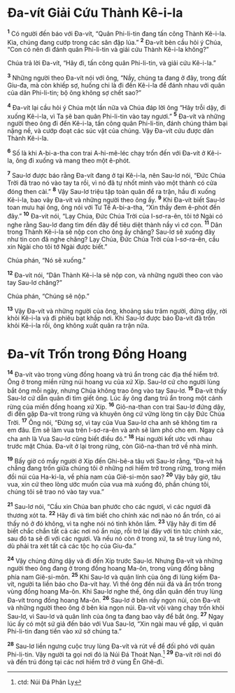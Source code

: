 # Ða-vít Giải Cứu Thành Kê-i-la
<sup><b>1</b></sup> Có người đến báo với Ða-vít, “Quân Phi-li-tin đang tấn công Thành Kê-i-la. Kìa, chúng đang cướp trong các sân đập lúa.” <sup><b>2</b></sup> Ða-vít bèn cầu hỏi ý Chúa, “Con có nên đi đánh quân Phi-li-tin và giải cứu Thành Kê-i-la không?”

Chúa trả lời Ða-vít, “Hãy đi, tấn công quân Phi-li-tin, và giải cứu Kê-i-la.”

<sup><b>3</b></sup> Những người theo Ða-vít nói với ông, “Nầy, chúng ta đang ở đây, trong đất Giu-đa, mà còn khiếp sợ, huống chi là đi đến Kê-i-la để đánh nhau với quân của dân Phi-li-tin; bộ ông không sợ chết sao?”

<sup><b>4</b></sup> Ða-vít lại cầu hỏi ý Chúa một lần nữa và Chúa đáp lời ông “Hãy trỗi dậy, đi xuống Kê-i-la, vì Ta sẽ ban quân Phi-li-tin vào tay ngươi.” <sup><b>5</b></sup> Ða-vít và những người theo ông đi đến Kê-i-la, tấn công quân Phi-li-tin, đánh chúng thảm bại nặng nề, và cướp đoạt các súc vật của chúng. Vậy Ða-vít cứu được dân Thành Kê-i-la.

<sup><b>6</b></sup> Số là khi A-bi-a-tha con trai A-hi-mê-léc chạy trốn đến với Ða-vít ở Kê-i-la, ông đi xuống và mang theo một ê-phót.

<sup><b>7</b></sup> Sau-lơ được báo rằng Ða-vít đang ở tại Kê-i-la, nên Sau-lơ nói, “Ðức Chúa Trời đã trao nó vào tay ta rồi, vì nó đã tự nhốt mình vào một thành có cửa đóng then cài.” <sup><b>8</b></sup> Vậy Sau-lơ triệu tập toàn quân để ra trận, hầu đi xuống Kê-i-la, bao vây Ða-vít và những người theo ông ấy. <sup><b>9</b></sup> Khi Ða-vít biết Sau-lơ toan mưu hại ông, ông nói với Tư Tế A-bi-a-tha, “Xin thầy đem ê-phót đến đây.” <sup><b>10</b></sup> Ða-vít nói, “Lạy Chúa, Ðức Chúa Trời của I-sơ-ra-ên, tôi tớ Ngài có nghe rằng Sau-lơ đang tìm đến đây để tiêu diệt thành nầy vì cớ con. <sup><b>11</b></sup> Dân trong Thành Kê-i-la sẽ nộp con cho ông ấy chăng? Sau-lơ sẽ xuống đây như tin con đã nghe chăng? Lạy Chúa, Ðức Chúa Trời của I-sơ-ra-ên, cầu xin Ngài cho tôi tớ Ngài được biết.”

Chúa phán, “Nó sẽ xuống.”

<sup><b>12</b></sup> Ða-vít nói, “Dân Thành Kê-i-la sẽ nộp con, và những người theo con vào tay Sau-lơ chăng?”

Chúa phán, “Chúng sẽ nộp.”

<sup><b>13</b></sup> Vậy Ða-vít và những người của ông, khoảng sáu trăm người, đứng dậy, rời khỏi Kê-i-la và đi phiêu bạt khắp nơi. Khi Sau-lơ được báo Ða-vít đã trốn khỏi Kê-i-la rồi, ông không xuất quân ra trận nữa.


# Ða-vít Trốn trong Ðồng Hoang
<sup><b>14</b></sup> Ða-vít vào trong vùng đồng hoang và trú ẩn trong các địa thế hiểm trở. Ông ở trong miền rừng núi hoang vu của xứ Xíp. Sau-lơ cứ cho người lùng bắt ông mỗi ngày, nhưng Chúa không trao ông vào tay Sau-lơ. <sup><b>15</b></sup> Ða-vít thấy Sau-lơ cứ dẫn quân đi tìm giết ông. Lúc ấy ông đang trú ẩn trong một cánh rừng của miền đồng hoang xứ Xíp. <sup><b>16</b></sup> Giô-na-than con trai Sau-lơ đứng dậy, đi đến gặp Ða-vít trong rừng và khuyên ông cứ vững lòng tin cậy Ðức Chúa Trời. <sup><b>17</b></sup> Ông nói, “Ðừng sợ, vì tay của Vua Sau-lơ cha anh sẽ không tìm ra em đâu. Em sẽ làm vua trên I-sơ-ra-ên và anh sẽ làm phó cho em. Ngay cả cha anh là Vua Sau-lơ cũng biết điều đó.” <sup><b>18</b></sup> Hai người kết ước với nhau trước mặt Chúa. Ða-vít ở lại trong rừng, còn Giô-na-than trở về nhà mình.

<sup><b>19</b></sup> Bấy giờ có mấy người ở Xíp đến Ghi-bê-a tâu với Sau-lơ rằng, “Ða-vít há chẳng đang trốn giữa chúng tôi ở những nơi hiểm trở trong rừng, trong miền đồi núi của Ha-ki-la, về phía nam của Giê-si-môn sao? <sup><b>20</b></sup> Vậy bây giờ, tâu vua, xin cứ theo lòng ước muốn của vua mà xuống đó, phần chúng tôi, chúng tôi sẽ trao nó vào tay vua.”

<sup><b>21</b></sup> Sau-lơ nói, “Cầu xin Chúa ban phước cho các ngươi, vì các ngươi đã thương xót ta. <sup><b>22</b></sup> Hãy đi và tìm biết cho chính xác nơi nào nó ẩn trốn, có ai thấy nó ở đó không, vì ta nghe nói nó tinh khôn lắm. <sup><b>23</b></sup> Vậy hãy đi tìm để biết chắc chắn tất cả các nơi nó ẩn núp, rồi trở lại đây với tin tức chính xác, sau đó ta sẽ đi với các ngươi. Và nếu nó còn ở trong xứ, ta sẽ truy lùng nó, dù phải tra xét tất cả các tộc họ của Giu-đa.”

<sup><b>24</b></sup> Vậy chúng đứng dậy và đi đến Xíp trước Sau-lơ. Nhưng Ða-vít và những người theo ông đang ở trong đồng hoang Ma-ôn, trong vùng đồng bằng phía nam Giê-si-môn. <sup><b>25</b></sup> Khi Sau-lơ và quân lính của ông đi lùng kiếm Ða-vít, người ta liền báo cho Ða-vít hay. Vì thế ông đến núi đá và ẩn trốn trong vùng đồng hoang Ma-ôn. Khi Sau-lơ nghe thế, ông dẫn quân đến truy lùng Ða-vít trong đồng hoang Ma-ôn. <sup><b>26</b></sup> Sau-lơ ở bên nầy ngọn núi, còn Ða-vít và những người theo ông ở bên kia ngọn núi. Ða-vít vội vàng chạy trốn khỏi Sau-lơ, vì Sau-lơ và quân lính của ông ta đang bao vây để bắt ông. <sup><b>27</b></sup> Ngay lúc ấy có một sứ giả đến báo với Vua Sau-lơ, “Xin ngài mau về gấp, vì quân Phi-li-tin đang tiến vào xứ sở chúng ta.”

<sup><b>28</b></sup> Sau-lơ liền ngưng cuộc truy lùng Ða-vít và rút về để đối phó với quân Phi-li-tin. Vậy người ta gọi nơi đó là Núi Ðá Thoát Nạn.[^1-6b1a862d-dfce-41ec-a050-ec39979334df] <sup><b>29</b></sup> Ða-vít rời nơi đó và đến trú đóng tại các nơi hiểm trở ở vùng Ên Ghê-đi.

[^1-6b1a862d-dfce-41ec-a050-ec39979334df]: ctd: Núi Ðá Phân Ly